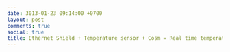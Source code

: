 ```yaml
---
date: 3013-01-23 09:14:00 +0700
layout: post
comments: true
social: true
title: Ethernet Shield + Temperature sensor + Cosm = Real time temperature on web
---
```

